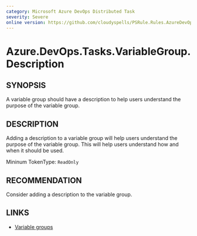 ```yaml
---
category: Microsoft Azure DevOps Distributed Task
severity: Severe
online version: https://github.com/cloudyspells/PSRule.Rules.AzureDevOps/blob/main/src/PSRule.Rules.AzureDevOps/en/Azure.DevOps.Tasks.VariableGroup.Description.md
---
```


# Azure.DevOps.Tasks.VariableGroup.Description

## SYNOPSIS

A variable group should have a description to help users understand the
purpose of the variable group.

## DESCRIPTION

Adding a description to a variable group will help users understand the
purpose of the variable group. This will help users understand how and when
it should be used.

Mininum TokenType: `ReadOnly`

## RECOMMENDATION

Consider adding a description to the variable group.

## LINKS

- [Variable groups](https://learn.microsoft.com/en-us/azure/devops/pipelines/library/variable-groups?view=azure-devops&tabs=yaml)
